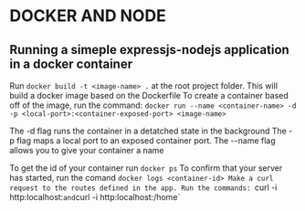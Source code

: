 # DOCKER AND NODE

## Running a simeple expressjs-nodejs application in a docker container

Run `docker build -t <image-name> .` at the root project folder. This will build a docker image based on the Dockerfile
To create a container based off of the image, run the command:
 `docker run --name <container-name> -d -p <local-port>:<container-exposed-port> <image-name>`

The -d flag runs the container in a detatched state in the background
The -p flag maps a local port to an exposed container port.
The --name flag allows you to give your container a name

To get the id of your container run `docker ps`
To confirm that your server has started, run the comand `docker logs <container-id>
Make a curl request to the routes defined in the app.
Run the commands: `curl -i http:localhost:<local-port>` and `curl -i http:localhost:<local-port>/home`